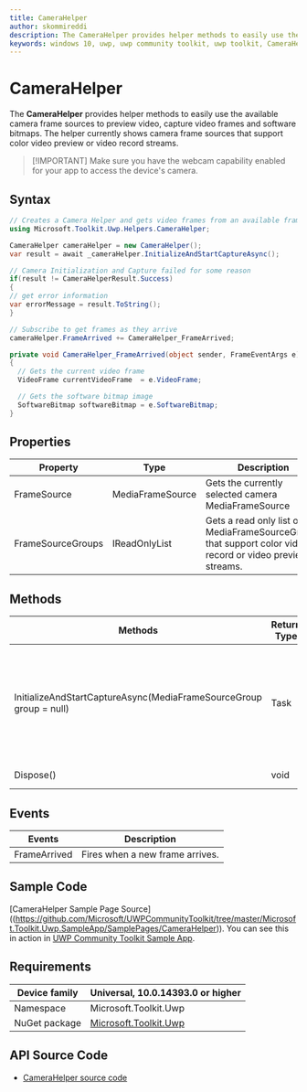```yaml
---
title: CameraHelper
author: skommireddi
description: The CameraHelper provides helper methods to easily use the available camera frame sources to preview video, capture video frames and software bitmaps.
keywords: windows 10, uwp, uwp community toolkit, uwp toolkit, CameraHelper, Camera, Frame Source, Video Frame, Software Bitmap
---
```


# CameraHelper

The **CameraHelper** provides helper methods to easily use the available camera frame sources to preview video, capture video frames and software bitmaps. The helper currently shows camera frame sources that support color video preview or video record streams. 

> [!IMPORTANT] Make sure you have the webcam capability enabled for your app to access the device's camera.

## Syntax

```csharp
// Creates a Camera Helper and gets video frames from an available frame source.
using Microsoft.Toolkit.Uwp.Helpers.CameraHelper;

CameraHelper cameraHelper = new CameraHelper();
var result = await _cameraHelper.InitializeAndStartCaptureAsync();

// Camera Initialization and Capture failed for some reason
if(result != CameraHelperResult.Success)
{
// get error information
var errorMessage = result.ToString();
}

// Subscribe to get frames as they arrive
cameraHelper.FrameArrived += CameraHelper_FrameArrived;

private void CameraHelper_FrameArrived(object sender, FrameEventArgs e)
{
  // Gets the current video frame
  VideoFrame currentVideoFrame  = e.VideoFrame;

  // Gets the software bitmap image
  SoftwareBitmap softwareBitmap = e.SoftwareBitmap;
}
```

## Properties

| Property | Type | Description |
| -- | -- | -- |
| FrameSource| MediaFrameSource| Gets the currently selected camera MediaFrameSource|
| FrameSourceGroups| IReadOnlyList<MediaFrameSourceGroup>| Gets a read only list of MediaFrameSourceGroups that support color video record or video preview streams.|

## Methods

| Methods | Return Type | Description |
| -- | -- | -- |
| InitializeAndStartCaptureAsync(MediaFrameSourceGroup group = null) | Task<CameraHelperResult>| Initializes Camera Media Capture settings and initializes Frame Reader to capture frames in real time. If no MediaFrameSourceGroup is provided, it selects the first available camera source to  use for media capture. 
| Dispose() | void | Use this method to dispose resources |

## Events

| Events | Description |
| -- | -- |
| FrameArrived| Fires when a new frame arrives.|

## Sample Code

[CameraHelper Sample Page Source]
((https://github.com/Microsoft/UWPCommunityToolkit/tree/master/Microsoft.Toolkit.Uwp.SampleApp/SamplePages/CameraHelper)). You can see this in action in [UWP Community Toolkit Sample App](https://www.microsoft.com/store/apps/9NBLGGH4TLCQ).


## Requirements

| Device family | Universal, 10.0.14393.0 or higher |
| --- | --- |
| Namespace | Microsoft.Toolkit.Uwp |
| NuGet package | [Microsoft.Toolkit.Uwp](https://www.nuget.org/packages/Microsoft.Toolkit.Uwp/) |

## API Source Code

- [CameraHelper source code](https://github.com/Microsoft/UWPCommunityToolkit/blob/master/Microsoft.Toolkit.Uwp/Helpers/CameraHelper)


